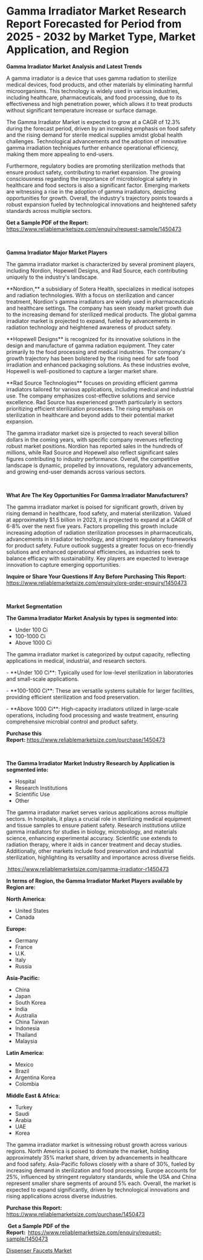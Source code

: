 <p><h1>Gamma Irradiator Market Research Report Forecasted for Period from 2025 -  2032 by Market Type, Market Application, and Region</h1></p><p><strong>Gamma Irradiator Market Analysis and Latest Trends</strong></p>
<p><p>A gamma irradiator is a device that uses gamma radiation to sterilize medical devices, food products, and other materials by eliminating harmful microorganisms. This technology is widely used in various industries, including healthcare, pharmaceuticals, and food processing, due to its effectiveness and high penetration power, which allows it to treat products without significant temperature increase or surface damage.</p><p>The Gamma Irradiator Market is expected to grow at a CAGR of 12.3% during the forecast period, driven by an increasing emphasis on food safety and the rising demand for sterile medical supplies amidst global health challenges. Technological advancements and the adoption of innovative gamma irradiation techniques further enhance operational efficiency, making them more appealing to end-users. </p><p>Furthermore, regulatory bodies are promoting sterilization methods that ensure product safety, contributing to market expansion. The growing consciousness regarding the importance of microbiological safety in healthcare and food sectors is also a significant factor. Emerging markets are witnessing a rise in the adoption of gamma irradiators, depicting opportunities for growth. Overall, the industry's trajectory points towards a robust expansion fueled by technological innovations and heightened safety standards across multiple sectors.</p></p>
<p><strong>Get a Sample PDF of the Report:&nbsp;</strong> <a href="https://www.reliablemarketsize.com/enquiry/request-sample/1450473?utm_campaign=2321&utm_medium=2&utm_source=Github&utm_content=ia&utm_term=21022025&utm_id=gamma-irradiator">https://www.reliablemarketsize.com/enquiry/request-sample/1450473</a></p>
<p>&nbsp;</p>
<p><strong>Gamma Irradiator Major Market Players</strong></p>
<p><p>The gamma irradiator market is characterized by several prominent players, including Nordion, Hopewell Designs, and Rad Source, each contributing uniquely to the industry's landscape.</p><p>**Nordion,** a subsidiary of Sotera Health, specializes in medical isotopes and radiation technologies. With a focus on sterilization and cancer treatment, Nordion's gamma irradiators are widely used in pharmaceuticals and healthcare settings. The company has seen steady market growth due to the increasing demand for sterilized medical products. The global gamma irradiator market is projected to expand, fueled by advancements in radiation technology and heightened awareness of product safety.</p><p>**Hopewell Designs** is recognized for its innovative solutions in the design and manufacture of gamma radiation equipment. They cater primarily to the food processing and medical industries. The company's growth trajectory has been bolstered by the rising need for safe food irradiation and enhanced packaging solutions. As these industries evolve, Hopewell is well-positioned to capture a larger market share.</p><p>**Rad Source Technologies** focuses on providing efficient gamma irradiators tailored for various applications, including medical and industrial use. The company emphasizes cost-effective solutions and service excellence. Rad Source has experienced growth particularly in sectors prioritizing efficient sterilization processes. The rising emphasis on sterilization in healthcare and beyond adds to their potential market expansion.</p><p>The gamma irradiator market size is projected to reach several billion dollars in the coming years, with specific company revenues reflecting robust market positions. Nordion has reported sales in the hundreds of millions, while Rad Source and Hopewell also reflect significant sales figures contributing to industry performance. Overall, the competitive landscape is dynamic, propelled by innovations, regulatory advancements, and growing end-user demands across various sectors.</p></p>
<p>&nbsp;</p>
<p><strong>What Are The Key Opportunities For Gamma Irradiator Manufacturers?</strong></p>
<p><p>The gamma irradiator market is poised for significant growth, driven by rising demand in healthcare, food safety, and material sterilization. Valued at approximately $1.5 billion in 2023, it is projected to expand at a CAGR of 6-8% over the next five years. Factors propelling this growth include increasing adoption of radiation sterilization processes in pharmaceuticals, advancements in irradiator technology, and stringent regulatory frameworks for product safety. Future outlook suggests a greater focus on eco-friendly solutions and enhanced operational efficiencies, as industries seek to balance efficacy with sustainability. Key players are expected to leverage innovation to capture emerging opportunities.</p></p>
<p><strong>Inquire or Share Your Questions If Any Before Purchasing This Report:</strong> <a href="https://www.reliablemarketsize.com/enquiry/pre-order-enquiry/1450473?utm_campaign=2321&utm_medium=2&utm_source=Github&utm_content=ia&utm_term=21022025&utm_id=gamma-irradiator">https://www.reliablemarketsize.com/enquiry/pre-order-enquiry/1450473</a></p>
<p>&nbsp;</p>
<p><strong>Market Segmentation</strong></p>
<p><strong>The Gamma Irradiator Market Analysis by types is segmented into:</strong></p>
<p><ul><li>Under 100 Ci</li><li>100-1000 Ci</li><li>Above 1000 Ci</li></ul></p>
<p><p>The gamma irradiator market is categorized by output capacity, reflecting applications in medical, industrial, and research sectors. </p><p>- **Under 100 Ci**: Typically used for low-level sterilization in laboratories and small-scale applications. </p><p>- **100-1000 Ci**: These are versatile systems suitable for larger facilities, providing efficient sterilization and food preservation. </p><p>- **Above 1000 Ci**: High-capacity irradiators utilized in large-scale operations, including food processing and waste treatment, ensuring comprehensive microbial control and product safety.</p></p>
<p><strong>Purchase this Report:&nbsp;</strong><a href="https://www.reliablemarketsize.com/purchase/1450473?utm_campaign=2321&utm_medium=2&utm_source=Github&utm_content=ia&utm_term=21022025&utm_id=gamma-irradiator">https://www.reliablemarketsize.com/purchase/1450473</a></p>
<p>&nbsp;</p>
<p><strong>The Gamma Irradiator Market Industry Research by Application is segmented into:</strong></p>
<p><ul><li>Hospital</li><li>Research Institutions</li><li>Scientific Use</li><li>Other</li></ul></p>
<p><p>The gamma irradiator market serves various applications across multiple sectors. In hospitals, it plays a crucial role in sterilizing medical equipment and tissue samples to ensure patient safety. Research institutions utilize gamma irradiators for studies in biology, microbiology, and materials science, enhancing experimental accuracy. Scientific use extends to radiation therapy, where it aids in cancer treatment and decay studies. Additionally, other markets include food preservation and industrial sterilization, highlighting its versatility and importance across diverse fields.</p></p>
<p><a href="https://www.reliablemarketsize.com/gamma-irradiator-r1450473?utm_campaign=2321&utm_medium=2&utm_source=Github&utm_content=ia&utm_term=21022025&utm_id=gamma-irradiator">&nbsp;https://www.reliablemarketsize.com/gamma-irradiator-r1450473</a></p>
<p><strong>In terms of Region, the Gamma Irradiator Market Players available by Region are:</strong></p>
<p>
    <p> <strong> North America: </strong>
        <ul>
            <li>United States</li>
            <li>Canada</li>
        </ul>
        </p> 
    <p> <strong> Europe: </strong>
        <ul>
            <li>Germany</li>
            <li>France</li>
            <li>U.K.</li>
            <li>Italy</li>
            <li>Russia</li>
        </ul>
        </p> 
    <p> <strong> Asia-Pacific: </strong>
        <ul>
            <li>China</li>
            <li>Japan</li>
            <li>South Korea</li>
            <li>India</li>
            <li>Australia</li>
            <li>China Taiwan</li>
            <li>Indonesia</li>
            <li>Thailand</li>
            <li>Malaysia</li>
        </ul>
        </p> 
    <p> <strong> Latin America: </strong>
        <ul>
            <li>Mexico</li>
            <li>Brazil</li>
            <li>Argentina Korea</li>
            <li>Colombia</li>
        </ul>
        </p> 
    <p> <strong> Middle East & Africa: </strong>
        <ul>
            <li>Turkey</li>
            <li>Saudi</li>
            <li>Arabia</li>
            <li>UAE</li>
            <li>Korea</li>
        </ul>
    </p>
    </p>
<p><p>The gamma irradiator market is witnessing robust growth across various regions. North America is poised to dominate the market, holding approximately 35% market share, driven by advancements in healthcare and food safety. Asia-Pacific follows closely with a share of 30%, fueled by increasing demand in sterilization and food processing. Europe accounts for 25%, influenced by stringent regulatory standards, while the USA and China represent smaller share segments of around 5% each. Overall, the market is expected to expand significantly, driven by technological innovations and rising applications across diverse industries.</p></p>
<p><strong>Purchase this Report: </strong><a href="https://www.reliablemarketsize.com/purchase/1450473?utm_campaign=2321&utm_medium=2&utm_source=Github&utm_content=ia&utm_term=21022025&utm_id=gamma-irradiator">https://www.reliablemarketsize.com/purchase/1450473</a></p>
<p>&nbsp;<strong>Get a Sample PDF of the Report:&nbsp;&nbsp;</strong><a href="https://www.reliablemarketsize.com/enquiry/request-sample/1450473?utm_campaign=2321&utm_medium=2&utm_source=Github&utm_content=ia&utm_term=21022025&utm_id=gamma-irradiator">https://www.reliablemarketsize.com/enquiry/request-sample/1450473</a></p>
<p><strong></strong></p>
<p><p><a href="https://github.com/maclarensidney/Market-Research-Report-List-1/blob/main/dispenser-faucets-market.md?utm_campaign=2321&utm_medium=2&utm_source=Github&utm_content=ia&utm_term=21022025&utm_id=gamma-irradiator">Dispenser Faucets Market</a></p></p>